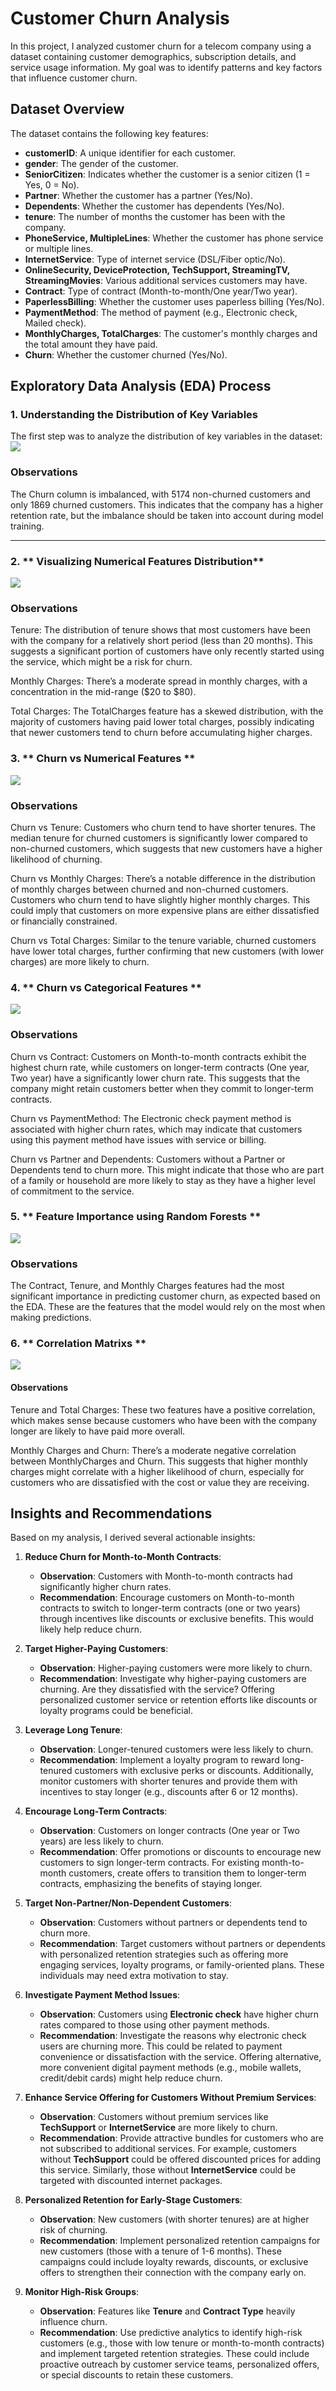 # Customer Churn Analysis

In this project, I analyzed customer churn for a telecom company using a dataset containing customer demographics, subscription details, and service usage information. My goal was to identify patterns and key factors that influence customer churn.

## Dataset Overview

The dataset contains the following key features:

- **customerID**: A unique identifier for each customer.
- **gender**: The gender of the customer.
- **SeniorCitizen**: Indicates whether the customer is a senior citizen (1 = Yes, 0 = No).
- **Partner**: Whether the customer has a partner (Yes/No).
- **Dependents**: Whether the customer has dependents (Yes/No).
- **tenure**: The number of months the customer has been with the company.
- **PhoneService, MultipleLines**: Whether the customer has phone service or multiple lines.
- **InternetService**: Type of internet service (DSL/Fiber optic/No).
- **OnlineSecurity, DeviceProtection, TechSupport, StreamingTV, StreamingMovies**: Various additional services customers may have.
- **Contract**: Type of contract (Month-to-month/One year/Two year).
- **PaperlessBilling**: Whether the customer uses paperless billing (Yes/No).
- **PaymentMethod**: The method of payment (e.g., Electronic check, Mailed check).
- **MonthlyCharges, TotalCharges**: The customer's monthly charges and the total amount they have paid.
- **Churn**: Whether the customer churned (Yes/No).

## Exploratory Data Analysis (EDA) Process

### 1. **Understanding the Distribution of Key Variables**

The first step was to analyze the distribution of key variables in the dataset:
![](https://github.com/Ftsem/CustomerChurn-Python/blob/fdc5c8933b444c99139aed54837fc3845deca096/Assets/Screenshot%202025-04-10%20110147.png)
### Observations
The Churn column is imbalanced, with 5174 non-churned customers and only 1869 churned customers. This indicates that the company has a higher retention rate, but the imbalance should be taken into account during model training.
***
### 2. ** Visualizing Numerical Features Distribution**
![](https://github.com/Ftsem/CustomerChurn-Python/blob/81e8068283040ea5b9746226d637ea19abf2fff3/Assets/Screenshot%202025-04-10%20110157.png)
### Observations
Tenure: The distribution of tenure shows that most customers have been with the company for a relatively short period (less than 20 months). This suggests a significant portion of customers have only recently started using the service, which might be a risk for churn.

Monthly Charges: There’s a moderate spread in monthly charges, with a concentration in the mid-range ($20 to $80).

Total Charges: The TotalCharges feature has a skewed distribution, with the majority of customers having paid lower total charges, possibly indicating that newer customers tend to churn before accumulating higher charges.

### 3. ** Churn vs Numerical Features **
![](https://github.com/Ftsem/CustomerChurn-Python/blob/81e8068283040ea5b9746226d637ea19abf2fff3/Assets/Screenshot%202025-04-10%20110205.png)
### Observations
Churn vs Tenure: Customers who churn tend to have shorter tenures. The median tenure for churned customers is significantly lower compared to non-churned customers, which suggests that new customers have a higher likelihood of churning.

Churn vs Monthly Charges: There’s a notable difference in the distribution of monthly charges between churned and non-churned customers. Customers who churn tend to have slightly higher monthly charges. This could imply that customers on more expensive plans are either dissatisfied or financially constrained.

Churn vs Total Charges: Similar to the tenure variable, churned customers have lower total charges, further confirming that new customers (with lower charges) are more likely to churn.

### 4. **  Churn vs Categorical Features **
![](https://github.com/Ftsem/CustomerChurn-Python/blob/81e8068283040ea5b9746226d637ea19abf2fff3/Assets/Screenshot%202025-04-10%20110221.png)
### Observations
Churn vs Contract: Customers on Month-to-month contracts exhibit the highest churn rate, while customers on longer-term contracts (One year, Two year) have a significantly lower churn rate. This suggests that the company might retain customers better when they commit to longer-term contracts.

Churn vs PaymentMethod: The Electronic check payment method is associated with higher churn rates, which may indicate that customers using this payment method have issues with service or billing.

Churn vs Partner and Dependents: Customers without a Partner or Dependents tend to churn more. This might indicate that those who are part of a family or household are more likely to stay as they have a higher level of commitment to the service.

### 5. ** Feature Importance using Random Forests **
![](https://github.com/Ftsem/CustomerChurn-Python/blob/81e8068283040ea5b9746226d637ea19abf2fff3/Assets/Screenshot%202025-04-10%20120551.png)
### Observations
The Contract, Tenure, and Monthly Charges features had the most significant importance in predicting customer churn, as expected based on the EDA. These are the features that the model would rely on the most when making predictions.


### 6. ** Correlation Matrixs **
![](https://github.com/Ftsem/CustomerChurn-Python/blob/81e8068283040ea5b9746226d637ea19abf2fff3/Assets/Screenshot%202025-04-10%20120543.png)
#### Observations

Tenure and Total Charges: These two features have a positive correlation, which makes sense because customers who have been with the company longer are likely to have paid more overall.

Monthly Charges and Churn: There’s a moderate negative correlation between MonthlyCharges and Churn. This suggests that higher monthly charges might correlate with a higher likelihood of churn, especially for customers who are dissatisfied with the cost or value they are receiving.





## Insights and Recommendations

Based on my analysis, I derived several actionable insights:

1. **Reduce Churn for Month-to-Month Contracts**:
   - **Observation**: Customers with Month-to-month contracts had significantly higher churn rates.
   - **Recommendation**: Encourage customers on Month-to-month contracts to switch to longer-term contracts (one or two years) through incentives like discounts or exclusive benefits. This would likely help reduce churn.

2. **Target Higher-Paying Customers**:
   - **Observation**: Higher-paying customers were more likely to churn.
   - **Recommendation**: Investigate why higher-paying customers are churning. Are they dissatisfied with the service? Offering personalized customer service or retention efforts like discounts or loyalty programs could be beneficial.

3. **Leverage Long Tenure**:
   - **Observation**: Longer-tenured customers were less likely to churn.
   - **Recommendation**: Implement a loyalty program to reward long-tenured customers with exclusive perks or discounts. Additionally, monitor customers with shorter tenures and provide them with incentives to stay longer (e.g., discounts after 6 or 12 months).

4. **Encourage Long-Term Contracts**:
   - **Observation**: Customers on longer contracts (One year or Two years) are less likely to churn.
   - **Recommendation**: Offer promotions or discounts to encourage new customers to sign longer-term contracts. For existing month-to-month customers, create offers to transition them to longer-term contracts, emphasizing the benefits of staying longer.

5. **Target Non-Partner/Non-Dependent Customers**:
   - **Observation**: Customers without partners or dependents tend to churn more.
   - **Recommendation**: Target customers without partners or dependents with personalized retention strategies such as offering more engaging services, loyalty programs, or family-oriented plans. These individuals may need extra motivation to stay.

6. **Investigate Payment Method Issues**:
   - **Observation**: Customers using **Electronic check** have higher churn rates compared to those using other payment methods.
   - **Recommendation**: Investigate the reasons why electronic check users are churning more. This could be related to payment convenience or dissatisfaction with the service. Offering alternative, more convenient digital payment methods (e.g., mobile wallets, credit/debit cards) might help reduce churn.

7. **Enhance Service Offering for Customers Without Premium Services**:
   - **Observation**: Customers without premium services like **TechSupport** or **InternetService** are more likely to churn.
   - **Recommendation**: Provide attractive bundles for customers who are not subscribed to additional services. For example, customers without **TechSupport** could be offered discounted prices for adding this service. Similarly, those without **InternetService** could be targeted with discounted internet packages.

8. **Personalized Retention for Early-Stage Customers**:
   - **Observation**: New customers (with shorter tenures) are at higher risk of churning.
   - **Recommendation**: Implement personalized retention campaigns for new customers (those with a tenure of 1-6 months). These campaigns could include loyalty rewards, discounts, or exclusive offers to strengthen their connection with the company early on.

9. **Monitor High-Risk Groups**:
   - **Observation**: Features like **Tenure** and **Contract Type** heavily influence churn.
   - **Recommendation**: Use predictive analytics to identify high-risk customers (e.g., those with low tenure or month-to-month contracts) and implement targeted retention strategies. These could include proactive outreach by customer service teams, personalized offers, or special discounts to retain these customers.

